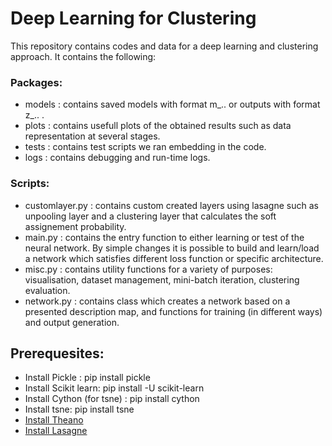 Deep Learning for Clustering
===========================

This repository contains codes and data for a deep learning and clustering approach. It contains the following:

### Packages:
- models    : contains saved models with format m_.. or outputs with format z_.. .
- plots     : contains usefull plots of the obtained results such as data representation at several stages.
- tests     : contains test scripts we ran embedding in the code.
- logs      : contains debugging and run-time logs.

### Scripts:
- customlayer.py    : contains custom created layers using lasagne such as unpooling layer and a clustering layer that calculates the soft assignement probability.
- main.py           : contains the entry function to either learning or test of the neural network. By simple changes it is possible to  build and learn/load a network which satisfies different loss function or specific architecture.
- misc.py           : contains utility functions for a variety of purposes: visualisation, dataset management, mini-batch iteration, clustering evaluation.
- network.py        : contains class which creates a network based on a presented description map, and functions for training (in different ways) and output generation.


## Prerequesites:
- Install Pickle : pip install pickle
- Install Scikit learn: pip install -U scikit-learn
- Install Cython (for tsne) : pip install cython
- Install tsne: pip install tsne
- [Install Theano](http://deeplearning.net/software/theano/install.html)
- [Install Lasagne](http://lasagne.readthedocs.io/en/latest/user/installation.html)

